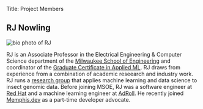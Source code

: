 Title: Project Members

## RJ Nowling

![bio photo of RJ]({static}/images/nowling.jpg)

RJ is an Associate Professor in the Electrical Engineering & Computer Science department of the
[Milwaukee School of Engineering](https://msoe.edu/) and coordinator of the
[Graduate Certificate in Applied ML](https://online.msoe.edu/engineering/graduate-certificates/machine-learning/).
RJ draws from experience from a combination of academic reseearch and industry work. RJ runs a
[research group](https://nowling-lab.github.io) that applies machine learning and data science to insect genomic data.
Before joining MSOE, RJ was a software engineer at [Red Hat](https://www.redhat.com/en) and a machine learning engineer
at [AdRoll](https://www.adroll.com/).  He recently joined [Memphis.dev](https://memphis.dev/) as a part-time
developer advocate.
